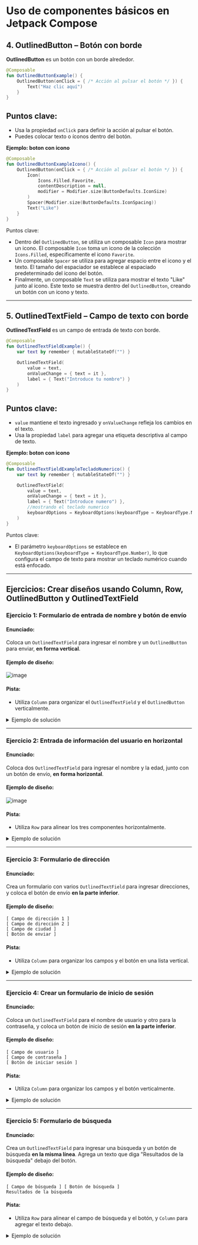 # Uso de componentes básicos en Jetpack Compose

## 4. **OutlinedButton** – Botón con borde
**OutlinedButton** es un botón con un borde alrededor.

```kotlin
@Composable
fun OutlinedButtonExample() {
    OutlinedButton(onClick = { /* Acción al pulsar el botón */ }) {
        Text("Haz clic aquí")
    }
}
```
## Puntos clave:
- Usa la propiedad `onClick` para definir la acción al pulsar el botón.
- Puedes colocar texto o íconos dentro del botón.

**Ejemplo: boton con icono**
```kotlin
@Composable
fun OutlinedButtonExampleIcono() {
    OutlinedButton(onClick = { /* Acción al pulsar el botón */ }) {
        Icon(
            Icons.Filled.Favorite,
            contentDescription = null,
            modifier = Modifier.size(ButtonDefaults.IconSize)
        )
        Spacer(Modifier.size(ButtonDefaults.IconSpacing))
        Text("Like")
    }
}
```
Puntos clave:
- Dentro del `OutlinedButton`, se utiliza un composable `Icon` para mostrar un icono. El composable `Icon` toma un icono de la colección `Icons.Filled`, específicamente el icono `Favorite`.
- Un composable `Spacer` se utiliza para agregar espacio entre el icono y el texto. El tamaño del espaciador se establece al espaciado predeterminado del icono del botón.
- Finalmente, un composable `Text` se utiliza para mostrar el texto "Like" junto al icono. Este texto se muestra dentro del `OutlinedButton`, creando un botón con un icono y texto.

---

## 5. **OutlinedTextField** – Campo de texto con borde
**OutlinedTextField** es un campo de entrada de texto con borde.

```kotlin
@Composable
fun OutlinedTextFieldExample() {
    var text by remember { mutableStateOf("") }

    OutlinedTextField(
        value = text,
        onValueChange = { text = it },
        label = { Text("Introduce tu nombre") }
    )
}
```
## Puntos clave:
- `value` mantiene el texto ingresado y `onValueChange` refleja los cambios en el texto.
- Usa la propiedad `label` para agregar una etiqueta descriptiva al campo de texto.

**Ejemplo: boton con icono**
```kotlin
@Composable
fun OutlinedTextFieldExampleTecladoNumerico() {
    var text by remember { mutableStateOf("") }

    OutlinedTextField(
        value = text,
        onValueChange = { text = it },
        label = { Text("Introduce numero") },
        //mostrando el teclado numerico
        keyboardOptions = KeyboardOptions(keyboardType = KeyboardType.Number),
    )
}
```
Puntos clave:
-  El parámetro `keyboardOptions` se establece en `KeyboardOptions(keyboardType = KeyboardType.Number)`, lo que configura el campo de texto para mostrar un teclado numérico cuando está enfocado.

---

## **Ejercicios: Crear diseños usando Column, Row, OutlinedButton y OutlinedTextField**

### **Ejercicio 1: Formulario de entrada de nombre y botón de envío**

#### Enunciado:
Coloca un `OutlinedTextField` para ingresar el nombre y un `OutlinedButton` para enviar, **en forma vertical**.

#### Ejemplo de diseño:
![image](https://github.com/user-attachments/assets/6a489a75-f0a7-4c04-b94d-35b78719fdb3)

#### Pista:
- Utiliza `Column` para organizar el `OutlinedTextField` y el `OutlinedButton` verticalmente.

<details>
  <summary>Ejemplo de solución</summary>
  
   ```kotlin
   @Composable
   fun NombreYBoton() {
       Column {
           OutlinedTextField(value = "", onValueChange = {}, label = { Text("Nombre") })
           Spacer(modifier = Modifier.height(16.dp))
           OutlinedButton(onClick = {}) {
               Text("Enviar")
           }
       }
   }
   ```
</details>

---

### **Ejercicio 2: Entrada de información del usuario en horizontal**

#### Enunciado:
Coloca dos `OutlinedTextField` para ingresar el nombre y la edad, junto con un botón de envío, **en forma horizontal**.

#### Ejemplo de diseño:
![image](https://github.com/user-attachments/assets/79cdfafd-a582-491c-bc55-815c35c07d55)

#### Pista:
- Utiliza `Row` para alinear los tres componentes horizontalmente.

<details>
  <summary>Ejemplo de solución</summary>
  
   ```kotlin
   @Composable
   fun InformacionUsuario() {
       Row {
           OutlinedTextField(value = "", onValueChange = {}, label = { Text("Nombre") })
           Spacer(modifier = Modifier.width(16.dp))
           OutlinedTextField(value = "", onValueChange = {}, label = { Text("Edad") })
           Spacer(modifier = Modifier.width(16.dp))
           OutlinedButton(onClick = {}) {
               Text("Enviar")
           }
       }
   }
   ```
</details>

---

### **Ejercicio 3: Formulario de dirección**

#### Enunciado:
Crea un formulario con varios `OutlinedTextField` para ingresar direcciones, y coloca el botón de envío **en la parte inferior**.

#### Ejemplo de diseño:
```
[ Campo de dirección 1 ]
[ Campo de dirección 2 ]
[ Campo de ciudad ]
[ Botón de enviar ]
```

#### Pista:
- Utiliza `Column` para organizar los campos y el botón en una lista vertical.

<details>
  <summary>Ejemplo de solución</summary>
  
   ```kotlin
   @Composable
   fun FormularioDireccion() {
       Column {
           OutlinedTextField(value = "", onValueChange = {}, label = { Text("Dirección 1") })
           Spacer(modifier = Modifier.height(16.dp))
           OutlinedTextField(value = "", onValueChange = {}, label = { Text("Dirección 2") })
           Spacer(modifier = Modifier.height(16.dp))
           OutlinedTextField(value = "", onValueChange = {}, label = { Text("Ciudad") })
           Spacer(modifier = Modifier.height(16.dp))
           OutlinedButton(onClick = {}) {
               Text("Enviar")
           }
       }
   }
   ```
</details>

---

### **Ejercicio 4: Crear un formulario de inicio de sesión**

#### Enunciado:
Coloca un `OutlinedTextField` para el nombre de usuario y otro para la contraseña, y coloca un botón de inicio de sesión **en la parte inferior**.

#### Ejemplo de diseño:
```
[ Campo de usuario ]
[ Campo de contraseña ]
[ Botón de iniciar sesión ]
```

#### Pista:
- Utiliza `Column` para organizar los campos y el botón verticalmente.

<details>
  <summary>Ejemplo de solución</summary>
  
   ```kotlin
   @Composable
   fun FormularioLogin() {
       Column {
           OutlinedTextField(value = "", onValueChange = {}, label = { Text("Usuario") })
           Spacer(modifier = Modifier.height(16.dp))
           OutlinedTextField(value = "", onValueChange = {}, label = { Text("Contraseña") })
           Spacer(modifier = Modifier.height(16.dp))
           OutlinedButton(onClick = {}) {
               Text("Iniciar sesión")
           }
       }
   }
   ```
</details>

---

### **Ejercicio 5: Formulario de búsqueda**

#### Enunciado:
Crea un `OutlinedTextField` para ingresar una búsqueda y un botón de búsqueda **en la misma línea**. Agrega un texto que diga "Resultados de la búsqueda" debajo del botón.

#### Ejemplo de diseño:
```
[ Campo de búsqueda ] [ Botón de búsqueda ]
Resultados de la búsqueda
```

#### Pista:
- Utiliza `Row` para alinear el campo de búsqueda y el botón, y `Column` para agregar el texto debajo.

<details>
  <summary>Ejemplo de solución</summary>
  
   ```kotlin
   @Composable
   fun FormularioBusqueda() {
       Column {
           Row {
               OutlinedTextField(value = "", onValueChange = {}, label = { Text("Buscar") })
               Spacer(modifier = Modifier.width(16.dp))
               OutlinedButton(onClick = {}) {
                   Text("Buscar")
               }
           }
           Spacer(modifier = Modifier.height(16.dp))
           Text("Resultados de la búsqueda")
       }
   }
   ```
</details>
